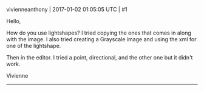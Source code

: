 vivienneanthony | 2017-01-02 01:05:05 UTC | #1

Hello,

How do you use lightshapes? I tried copying the ones that comes in along with the image. I also tried creating a Grayscale image and using the xml for one of the lightshape.

Then in the editor. I tried a point, directional, and the other one but it didn't work.

Vivienne

-------------------------

